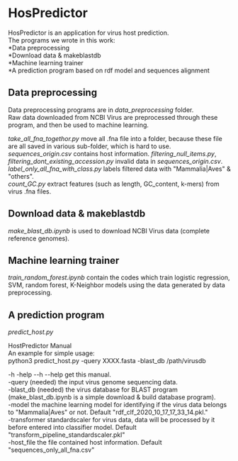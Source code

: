 # HosPredictor

HosPredictor is an application for virus host prediction.  
The programs we wrote in this work:  
*Data preprocessing  
*Download data & makeblastdb  
*Machine learning trainer  
*A prediction program based on rdf model and sequences alignment  

## Data preprocessing

Data preprocessing programs are in *data_preprocessing* folder.  
Raw data downloaded from NCBI Virus are preprocessed through these program, and then be used to machine learning.  

*take_all_fna_togethor.py* move all .fna file into a folder, because these file are all saved in various sub-folder, which is hard to use.  
*sequences_origin.csv* contains host information.
*filtering_null_items.py*, *filtering_dont_existing_accession.py* invalid data in *sequences_origin.csv*.  
*label_only_all_fna_with_class.py* labels filtered data with "Mammalia|Aves" & "others".  
*count_GC.py* extract features (such as length, GC_content, k-mers) from virus .fna files.  

## Download data & makeblastdb

*make_blast_db.ipynb* is used to download NCBI Virus data (complete reference genomes).  

## Machine learning trainer

*train_random_forest.ipynb* contain the codes which train logistic regression, SVM, random forest, K-Neighbor models using the data generated by data preprocessing.

## A prediction program

*predict_host.py*  

HostPredictor Manual  
An example for simple usage:  
python3 predict_host.py -query XXXX.fasta -blast_db /path/virusdb  

-h -help --h --help     get this manual.  
-query  (needed) the input virus genome sequencing data.  
-blast_db       (needed) the virus database for BLAST program (make_blast_db.ipynb is a simple download & build database program).  
-model   the machine learning model for identifying if the virus data belongs to "Mammalia|Aves" or not. Default "rdf_clf_2020_10_17_17_33_14.pkl."  
-transformer     standardscaler for virus data, data will be processed by it before entered into classifier model. Default "transform_pipeline_standardscaler.pkl"  
-host_file       the file contained host information. Default "sequences_only_all_fna.csv"  
